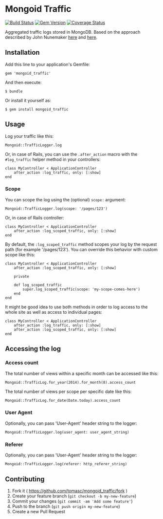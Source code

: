# Mongoid Traffic

[![Build Status](https://travis-ci.org/tomasc/mongoid_traffic.svg)](https://travis-ci.org/tomasc/mongoid_traffic) [![Gem Version](https://badge.fury.io/rb/mongoid_traffic.svg)](http://badge.fury.io/rb/mongoid_traffic) [![Coverage Status](https://img.shields.io/coveralls/tomasc/mongoid_traffic.svg)](https://coveralls.io/r/tomasc/mongoid_traffic)

Aggregated traffic logs stored in MongoDB. Based on the approach described by John Nunemaker [here](http://www.railstips.org/blog/archives/2011/06/28/counters-everywhere/) and [here](http://www.railstips.org/blog/archives/2011/07/31/counters-everywhere-part-2/).

## Installation

Add this line to your application's Gemfile:

	gem 'mongoid_traffic'

And then execute:

	$ bundle

Or install it yourself as:

	$ gem install mongoid_traffic

## Usage

Log your traffic like this:

	Mongoid::TrafficLogger.log

Or, in case of Rails, you can use the `.after_action` macro with the `#log_traffic` helper method in your controllers:

	class MyController < ApplicationController
		after_action :log_traffic, only: [:show]
	end

### Scope

You can scope the log using the (optional) `scope:` argument:

	Mongoid::TrafficLogger.log(scope: '/pages/123')

Or, in case of Rails controller:

	class MyController < ApplicationController
		after_action :log_scoped_traffic, only: [:show]
	end

By default, the `:log_scoped_traffic` method scopes your log by the request path (for example '/pages/123'). You can override this behavior with custom scope like this:

	class MyController < ApplicationController
		after_action :log_scoped_traffic, only: [:show]

		private
		
		def log_scoped_traffic
			super.log_scoped_traffic(scope: 'my-scope-comes-here')
		end
	end

It might be good idea to use both methods in order to log access to the whole site as well as access to individual pages:

	class MyController < ApplicationController
		after_action :log_traffic, only: [:show]
		after_action :log_scoped_traffic, only: [:show]
	end

## Accessing the log

### Access count

The total number of views within a specific month can be accessed like this:

	Mongoid::TrafficLog.for_year(2014).for_month(8).access_count

The total number of views per scope per specific date like this:

	Mongoid::TrafficLog.for_date(Date.today).access_count

### User Agent

Optionally, you can pass 'User-Agent' header string to the logger:

	Mongoid::TrafficLogger.log(user_agent: user_agent_string)

### Referer

Optionally, you can pass 'User-Agent' header string to the logger:

	Mongoid::TrafficLogger.log(referer: http_referer_string)

## Contributing

1. Fork it ( https://github.com/tomasc/mongoid_traffic/fork )
2. Create your feature branch (`git checkout -b my-new-feature`)
3. Commit your changes (`git commit -am 'Add some feature'`)
4. Push to the branch (`git push origin my-new-feature`)
5. Create a new Pull Request
